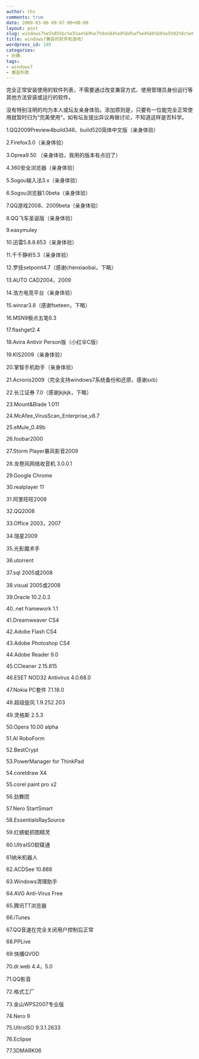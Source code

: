 ```yaml
---
author: ths
comments: true
date: 2009-03-06 09:07:00+00:00
layout: post
slug: windows7%e5%85%bc%e5%ae%b9%e7%9a%84%e8%bd%af%e4%bb%b6%e5%92%8c%e6%b8%b8%e6%88%8f
title: windows7兼容的软件和游戏!
wordpress_id: 105
categories:
- 折腾
tags:
- windows7
- 兼容列表
---
```



完全正常安装使用的软件列表，不需要通过改变兼容方式、使用管理员身份运行等其他方法安装或运行的软件。  

没有特别注明的均为本人或坛友亲身体验。添加原则是，只要有一位能完全正常使用就暂时归为“完美使用“，如有坛友提出异议再做讨论，不知道这样是否科学。  


1.QQ2009Preview4build346、build520简体中文版（亲身体验）  

2.Firefox3.0（亲身体验）  

3.Oprea9.50 （亲身体验，我用的版本有点旧了）  

4.360安全浏览器（亲身体验）  

5.Sogou输入法3.x（亲身体验）  

6.Sogou浏览器1.0beta（亲身体验）  

7.QQ游戏2008、2009beta（亲身体验）  

8.QQ飞车圣诞版（亲身体验）  

9.easymuley  

10.迅雷5.8.8.653（亲身体验）  

11.千千静听5.3（亲身体验）  

12.罗技setpoint4.7（感谢chenxiaobai，下略）  

13.AUTO CAD2004，2009  

14.浩方电竞平台（亲身体验）  

15.winrar3.8（感谢fseteen，下略）  

16.MSN9极点五笔6.3  

17.flashget2.4  

18.Avira Antivir Person版（小红伞C版）  

19.KIS2009（亲身体验）  

20.掌智手机助手（亲身体验）  

21.Acronis2009（完全支持windows7系统备份和还原，感谢sxb）  

22.长江证券 7.0（感谢jkjkjk，下略）  

23.Mount&Blade 1.011  

24.McAfee_VirusScan_Enterprise_v8.7  

25.eMule_0.49b  

26.foobar2000  

27.Storm Player暴风影音2009  

28.龙卷风网络收音机 3.0.0.1  

29.Google Chrome  

30.realplayer 11  

31.阿里旺旺2008  

32.QQ2008  

33.Office 2003，2007  

34.瑞星2009  

35.光影魔术手  

36.utorrent  

37.sql 2005或2008  

38.visual 2005或2008  

39.Oracle 10.2.0.3  

40..net framework 1.1  

41.Dreamweaver CS4  

42.Adobe Flash CS4  

43.Adobe Photoshop CS4  

44.Adobe Reader 9.0  

45.CCleaner 2.15.815  

46.ESET NOD32 Antivirus 4.0.68.0  

47.Nokia PC套件 7.1.18.0  

48.超级旋风 1.9.252.203  

49.灵格斯 2.5.3  

50.Opera 10.00 alpha  

51.AI RoboForm  

52.BestCrypt  

53.PowerManager for ThinkPad  

54.coreldraw X4  

55.corel paint pro x2  

56.劲舞团  

57.Nero StartSmart  

58.EssentialsRaySource  

59.红蜻蜓抓图精灵  

60.UltraISO软碟通  

61纳米机器人  

62.ACDSee 10.888  

63.Windows清理助手  

64.AVG Anti-Virus Free  

65.腾讯TT浏览器  

66.iTunes  

67.QQ音速在完全关闭用户控制后正常  

68.PPLive  

69.快播QVOD  

70.dr.web 4.4，5.0  

71.QQ影音  

72.格式工厂  

73.金山WPS2007专业版  

74.Nero 9  

75.UltroISO 9.3.1.2633  

76.Eclipse  

77.3DMARK06 
